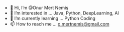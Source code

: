 - 👋 Hi, I’m @Onur Mert Nemiş
- 👀 I’m interested in ... Java, Python, DeepLearning, AI
- 🌱 I’m currently learning ... Python Coding
- 📫 How to reach me ... o.mertnemis@gmail.com
